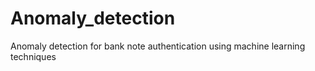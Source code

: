 # Anomaly_detection
Anomaly detection for bank note authentication using machine learning techniques
